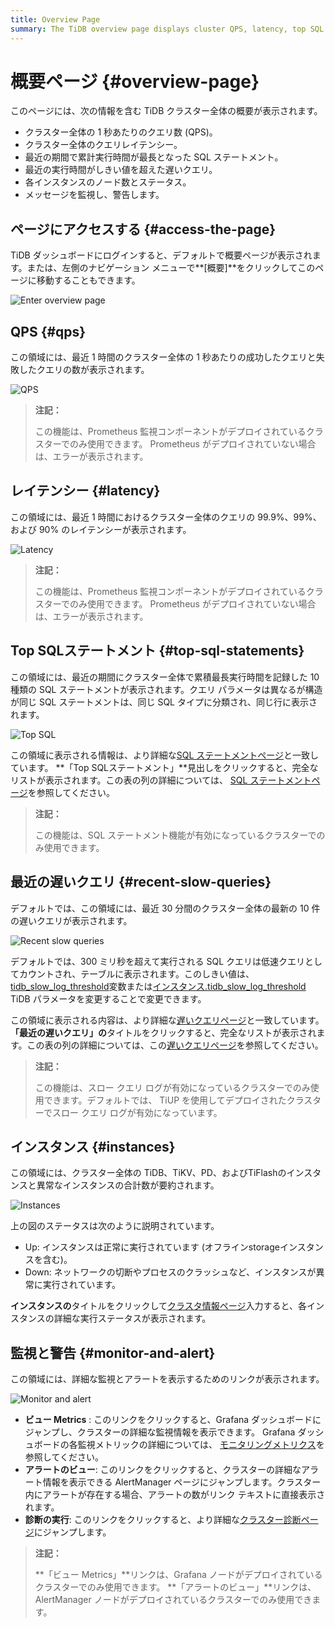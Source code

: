 ```yaml
---
title: Overview Page
summary: The TiDB overview page displays cluster QPS, latency, top SQL statements, recent slow queries, instance status, and monitor/alert links. Access it via TiDB Dashboard or left navigation menu. QPS and latency require Prometheus monitoring. Top SQL and slow queries need SQL Statements and slow query logs enabled. Instance status shows total and abnormal instances. Monitor and alert links lead to Grafana dashboard, AlertManager, and cluster diagnostics.
---
```


# 概要ページ {#overview-page}

このページには、次の情報を含む TiDB クラスター全体の概要が表示されます。

-   クラスター全体の 1 秒あたりのクエリ数 (QPS)。
-   クラスター全体のクエリレイテンシー。
-   最近の期間で累計実行時間が最長となった SQL ステートメント。
-   最近の実行時間がしきい値を超えた遅いクエリ。
-   各インスタンスのノード数とステータス。
-   メッセージを監視し、警告します。

## ページにアクセスする {#access-the-page}

TiDB ダッシュボードにログインすると、デフォルトで概要ページが表示されます。または、左側のナビゲーション メニューで**[概要]**をクリックしてこのページに移動することもできます。

![Enter overview page](https://download.pingcap.com/images/docs/dashboard/dashboard-overview-access-v650.png)

## QPS {#qps}

この領域には、最近 1 時間のクラスター全体の 1 秒あたりの成功したクエリと失敗したクエリの数が表示されます。

![QPS](https://download.pingcap.com/images/docs/dashboard/dashboard-overview-qps.png)

> **注記：**
>
> この機能は、Prometheus 監視コンポーネントがデプロイされているクラスターでのみ使用できます。 Prometheus がデプロイされていない場合は、エラーが表示されます。

## レイテンシー {#latency}

この領域には、最近 1 時間におけるクラスター全体のクエリの 99.9%、99%、および 90% のレイテンシーが表示されます。

![Latency](https://download.pingcap.com/images/docs/dashboard/dashboard-overview-latency.png)

> **注記：**
>
> この機能は、Prometheus 監視コンポーネントがデプロイされているクラスターでのみ使用できます。 Prometheus がデプロイされていない場合は、エラーが表示されます。

## Top SQLステートメント {#top-sql-statements}

この領域には、最近の期間にクラスター全体で累積最長実行時間を記録した 10 種類の SQL ステートメントが表示されます。クエリ パラメータは異なるが構造が同じ SQL ステートメントは、同じ SQL タイプに分類され、同じ行に表示されます。

![Top SQL](https://download.pingcap.com/images/docs/dashboard/dashboard-overview-top-statements.png)

この領域に表示される情報は、より詳細な[SQL ステートメントページ](/dashboard/dashboard-statement-list.md)と一致しています。 **「Top SQLステートメント」**見出しをクリックすると、完全なリストが表示されます。この表の列の詳細については、 [SQL ステートメントページ](/dashboard/dashboard-statement-list.md)を参照してください。

> **注記：**
>
> この機能は、SQL ステートメント機能が有効になっているクラスターでのみ使用できます。

## 最近の遅いクエリ {#recent-slow-queries}

デフォルトでは、この領域には、最近 30 分間のクラスター全体の最新の 10 件の遅いクエリが表示されます。

![Recent slow queries](https://download.pingcap.com/images/docs/dashboard/dashboard-overview-slow-query.png)

デフォルトでは、300 ミリ秒を超えて実行される SQL クエリは低速クエリとしてカウントされ、テーブルに表示されます。このしきい値は、 [tidb_slow_log_threshold](/system-variables.md#tidb_slow_log_threshold)変数または[インスタンス.tidb_slow_log_threshold](/tidb-configuration-file.md#tidb_slow_log_threshold) TiDB パラメータを変更することで変更できます。

この領域に表示される内容は、より詳細な[遅いクエリページ](/dashboard/dashboard-slow-query.md)と一致しています。 **「最近の遅いクエリ」の**タイトルをクリックすると、完全なリストが表示されます。この表の列の詳細については、この[遅いクエリページ](/dashboard/dashboard-slow-query.md)を参照してください。

> **注記：**
>
> この機能は、スロー クエリ ログが有効になっているクラスターでのみ使用できます。デフォルトでは、 TiUP を使用してデプロイされたクラスターでスロー クエリ ログが有効になっています。

## インスタンス {#instances}

この領域には、クラスター全体の TiDB、TiKV、PD、およびTiFlashのインスタンスと異常なインスタンスの合計数が要約されます。

![Instances](https://download.pingcap.com/images/docs/dashboard/dashboard-overview-instances.png)

上の図のステータスは次のように説明されています。

-   Up: インスタンスは正常に実行されています (オフラインstorageインスタンスを含む)。
-   Down: ネットワークの切断やプロセスのクラッシュなど、インスタンスが異常に実行されています。

**インスタンスの**タイトルをクリックして[クラスタ情報ページ](/dashboard/dashboard-cluster-info.md)入力すると、各インスタンスの詳細な実行ステータスが表示されます。

## 監視と警告 {#monitor-and-alert}

この領域には、詳細な監視とアラートを表示するためのリンクが表示されます。

![Monitor and alert](https://download.pingcap.com/images/docs/dashboard/dashboard-overview-monitor.png)

-   **ビュー Metrics** : このリンクをクリックすると、Grafana ダッシュボードにジャンプし、クラスターの詳細な監視情報を表示できます。 Grafana ダッシュボードの各監視メトリックの詳細については、 [モニタリングメトリクス](/grafana-overview-dashboard.md)を参照してください。
-   **アラートのビュー**: このリンクをクリックすると、クラスターの詳細なアラート情報を表示できる AlertManager ページにジャンプします。クラスター内にアラートが存在する場合、アラートの数がリンク テキストに直接表示されます。
-   **診断の実行**: このリンクをクリックすると、より詳細な[クラスター診断ページ](/dashboard/dashboard-diagnostics-access.md)にジャンプします。

> **注記：**
>
> **「ビュー Metrics」**リンクは、Grafana ノードがデプロイされているクラスターでのみ使用できます。 **「アラートのビュー」**リンクは、AlertManager ノードがデプロイされているクラスターでのみ使用できます。

